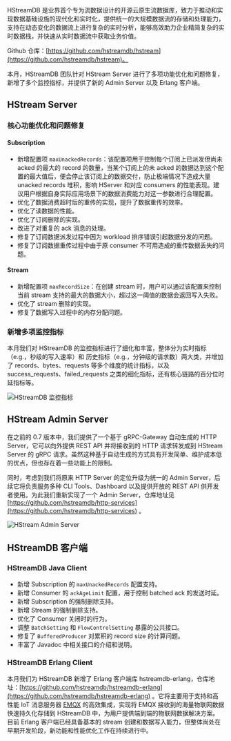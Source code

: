 HStreamDB 是业界首个专为流数据设计的开源云原生流数据库，致力于推动和实现数据基础设施的现代化和实时化，提供统一的大规模数据流的存储和处理能力，支持在动态变化的数据流上进行复杂的实时分析，能够高效助力企业精简复杂的实时数据栈，并快速从实时数据流中获取业务价值。

Github 仓库：[https://github.com/hstreamdb/hstream](https://github.com/hstreamdb/hstream)。

本月，HStreamDB 团队针对 HStream Server 进行了多项功能优化和问题修复，新增了多个监控指标，并提供了新的 Admin Server 以及 Erlang 客户端。

## HStream Server 

### 核心功能优化和问题修复

#### Subscription

- 新增配置项 `maxUnackedRecords`：该配置项用于控制每个订阅上已派发但尚未 acked 的最大的 record 的数量，当某个订阅上的未 acked 的数据达到这个配置的最大值后，便会停止该订阅上的数据交付，防止极端情况下造成大量 unacked records 堆积，影响 HServer 和对应 consumers 的性能表现。建议用户根据自身实际应用场景下的数据消费能力对这一参数进行合理配置。
- 优化了数据消费超时后的重传的实现，提升了数据重传的效率。
- 优化了读数据的性能。
- 优化了订阅删除的实现。
- 改进了对重复的 ack 消息的处理。
- 修复了订阅数据派发过程中因为 workload 排序错误引起数据分发的问题。
- 修复了订阅数据重传过程中由于原 consumer 不可用造成的重传数据丢失的问题。

#### Stream

- 新增配置项 `maxRecordSize`：在创建 stream 时，用户可以通过该配置来控制当前 stream 支持的最大的数据大小，超过这一阈值的数据会返回写入失败。
- 优化了 stream 删除的实现。
- 修复了数据写入过程中的内存分配问题。

### 新增多项监控指标

本月我们对 HStreamDB 的监控指标进行了细化和丰富，整体分为实时指标（e.g.，秒级的写入速率）和
历史指标（e.g.，分钟级的请求数）两大类，并增加了 records、bytes、requests 等多个维度的统计指标，以及 success_requests、failed_requests 之类的细化指标，还有核心链路的百分位时延指标等。

![HStreamDB 监控指标](https://static.emqx.net/images/4cd2453b1b80aa76142bf9c781ba9148.png)

## HStream Admin Server

在之前的 0.7 版本中，我们提供了一个基于 gRPC-Gateway 自动生成的 HTTP Server，它可以向外提供 REST API 并将接收到的 HTTP 请求转发成到 HStream Server 的 gRPC 请求。虽然这种基于自动生成的方式具有开发简单、维护成本低的优点，但也存在着一些功能上的限制。

同时，考虑到我们将原来 HTTP Server 的定位升级为统一的 Admin Server，后续它将负责服务多种 CLI Tools、Dashboard 以及提供开放的 REST API 供开发者使用。为此我们重新实现了一个 Admin Server，仓库地址见 [https://github.com/hstreamdb/http-services](https://github.com/hstreamdb/http-services) 。

![HStream Admin Server](https://static.emqx.net/images/a6e204882da4ab01da354065428c151a.png)

## HStreamDB 客户端

### HStreamDB Java Client

- 新增 Subscription 的 `maxUnackedRecords` 配置支持。
- 新增 Consumer 的 `ackAgeLimit` 配置，用于控制 batched ack 的发送时延。
- 新增 Subscription 的强制删除支持。
- 新增 Stream 的强制删除支持。
- 优化了 Consumer 关闭时的行为。
- 调整 `BatchSetting` 和 `FlowControlSetting` 暴露的公共接口。
- 修复了 `BufferedProducer` 对累积的 record size 的计算问题。
- 丰富了 Javadoc 中相关接口的介绍和说明。

### HStreamDB Erlang Client

本月我们为 HStreamDB 新增了 Erlang 客户端库 hstreamdb-erlang，仓库地址：[https://github.com/hstreamdb/hstreamdb-erlang](https://github.com/hstreamdb/hstreamdb-erlang) 。它将主要用于支持和高性能 IoT 消息服务器 [EMQX](https://www.emqx.com/zh/products/emqx) 的高效集成，实现将 EMQX 接收到的海量物联网数据快速持久化存储到 HStreamDB 中，为用户提供端到端的物联网数据解决方案。 目前 Erlang 客户端已经具备基本的 stream 创建和数据写入能力，但整体尚处在早期开发阶段，新功能和性能优化工作在持续进行中。
